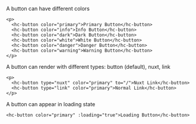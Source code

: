 A button can have different colors

```
<p>
  <hc-button color="primary">Primary Button</hc-button>
  <hc-button color="info">Info Button</hc-button>
  <hc-button color="dark">Dark Button</hc-button>
  <hc-button color="white">White Button</hc-button>
  <hc-button color="danger">Danger Button</hc-button>
  <hc-button color="warning">Warning Button</hc-button>
</p>
```

A button can render with different types: button (default), nuxt, link

```
<p>
  <hc-button type="nuxt" color="primary" to="/">Nuxt Link</hc-button>
  <hc-button type="link" color="primary">Normal Link</hc-button>
</p>
```

A button can appear in loading state

```
<hc-button color="primary" :loading="true">Loading Button</hc-button>
```